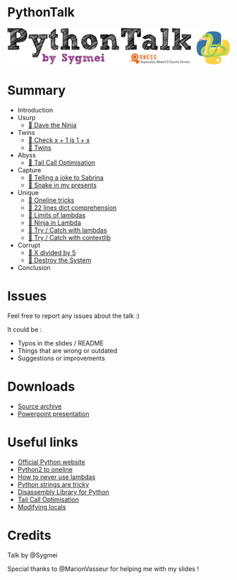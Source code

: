 # PythonTalk
![](https://raw.githubusercontent.com/Sygmei/PythonTalk/master/static/header.png)

# Summary

- Introduction
- Usurp
    - [📜 Dave the Ninja](https://github.com/Sygmei/PythonTalk/blob/master/samples/usurp/ninja_dave.py)
- Twins
    - [📜 Check x + 1 is 1 + x](https://github.com/Sygmei/PythonTalk/blob/master/samples/twins/check_x_plus_1.py)
    - [📜 Twins](https://github.com/Sygmei/PythonTalk/blob/master/samples/twins/twins.py)
- Abyss
    - [📜 Tail Call Optimisation](https://github.com/Sygmei/PythonTalk/blob/master/samples/abyss/tail_call_optimisation.py)
- Capture
    - [📜 Telling a joke to Sabrina](https://github.com/Sygmei/PythonTalk/blob/master/samples/capture/telling_a_joke_to_sabrina.py)
    - [📜 Snake in my presents](https://github.com/Sygmei/PythonTalk/blob/master/samples/capture/snake_in_my_presents.py)
- Unique
    - [📜 Oneline tricks](https://github.com/Sygmei/PythonTalk/blob/master/samples/unique/oneline_tricks.py)
    - [📜 22 lines dict comprehension](https://github.com/Sygmei/PythonTalk/blob/master/samples/unique/22_lines_dict_comprehension.py)
    - [📜 Limits of lambdas](https://github.com/Sygmei/PythonTalk/blob/master/samples/unique/lambdas_limit.py)
    - [📜 Ninja in Lambda](https://github.com/Sygmei/PythonTalk/blob/master/samples/unique/ninja_in_lambda.py)
    - [📜 Try / Catch with lambdas](https://github.com/Sygmei/PythonTalk/blob/master/samples/unique/lambda_try_except.py)
    - [📜 Try / Catch with contextlib](https://github.com/Sygmei/PythonTalk/blob/master/samples/unique/try_catch_with_contextlib.py)
- Corrupt
    - [📜 X divided by 5](https://github.com/Sygmei/PythonTalk/blob/master/samples/corrupt/print_x_divided_by_5.py)
    - [📜 Destroy the System](https://github.com/Sygmei/PythonTalk/blob/master/samples/corrupt/destroy_the_system.py)
- Conclusion

# Issues

Feel free to report any issues about the talk :)

It could be :

- Typos in the slides / README
- Things that are wrong or outdated
- Suggestions or improvements

# Downloads

- [Source archive](https://github.com/Sygmei/PythonTalk/releases/download/Downloads/samples.zip)
- [Powerpoint presentation](https://github.com/Sygmei/PythonTalk/releases/download/Downloads/pythontalk.pptx)

# Useful links

- [Official Python website](https://python.org)
- [Python2 to oneline](https://onelinepy.herokuapp.com/)
- [How to never use lambdas](https://gist.github.com/e000/1023982)
- [Python strings are tricky](https://github.com/satwikkansal/wtfpython#-strings-can-be-tricky-sometimes-)
- [Disassembly Library for Python](https://docs.python.org/3/library/dis.html)
- [Tail Call Optimisation](http://code.activestate.com/recipes/474088-tail-call-optimization-decorator/)
- [Modifying locals](https://stackoverflow.com/questions/34650744/modify-existing-variable-in-locals-or-frame-f-locals)

# Credits

Talk by @Sygmei

Special thanks to @MarionVasseur for helping me with my slides !
